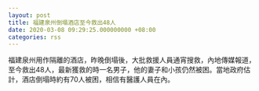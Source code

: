 ```yaml
---
layout: post
title: 福建泉州倒塌酒店至今救出48人
date: 2020-03-08 09:29:25.000000000 +08:00
categories: rss
---
```


福建泉州用作隔離的酒店，昨晚倒塌後，大批救援人員通宵搜救，內地傳媒報道，至今救出48人，最新獲救的時一名男子，他的妻子和小孩仍然被困。當地政府估計，酒店倒塌時約有70人被困，相信有醫護人員在內。
